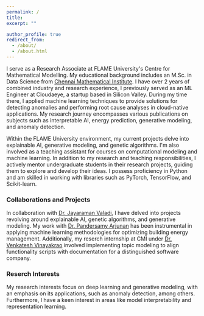 ```yaml
---
permalink: /
title:
excerpt: ""

author_profile: true
redirect_from: 
  - /about/
  - /about.html
---
```


 I serve as a Research Associate at FLAME University's Centre for Mathematical Modelling. My educational background includes an M.Sc. in Data Science from  [Chennai Mathematical Institute](https://www.cmi.ac.in/). 
I have over 2 years of combined industry and research experience, I previously served as an ML Engineer at Cloudaeye, a startup based in Silicon Valley. During my time there, I applied machine learning techniques to provide solutions for detecting anomalies and performing root cause analyses in cloud-native applications. My research journey encompasses various publications on subjects such as interpretable AI, energy prediction, generative modeling, and anomaly detection.

Within the FLAME University environment, my current projects delve into explainable AI, generative modeling, and genetic algorithms. I'm also involved as a teaching assistant for courses on computational modeling and machine learning. In addition to my research and teaching responsibilities, I actively mentor undergraduate students in their research projects, guiding them to explore and develop their ideas. I possess proficiency in Python and am skilled in working with libraries such as PyTorch, TensorFlow, and Scikit-learn.

### Collaborations and Projects

In collaboration with [Dr. Jayaraman Valadi](https://www.flame.edu.in/faculty/jayaraman-v-k), I have delved into  projects revolving around explainable AI, genetic algorithms, and generative modeling. My work with [Dr. Pandersamy Arjunan](https://www.samy101.com/) has been instrumental in applying machine learning methodologies for optimizing building energy management. Additionally, my reserch  internship at CMI under [Dr. Venkatesh Vinayakrao](http://vvtesh.co.in/) involved implementing  topic modeling to align functionality scripts with documentation for a distinguished software company.

### Reserch Interests

My research interests focus on deep learning and generative modeling, with an emphasis on its applications, such as anomaly detection, among others. Furthermore, I have a keen interest in areas like model interpretability and representation learning.
